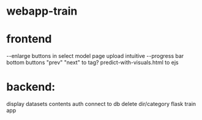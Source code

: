 # webapp-train

# frontend

--enlarge buttons in select model page
upload intuitive
--progress bar
bottom buttons "prev" "next" to <a> tag?
predict-with-visuals.html to ejs

# backend:

display datasets contents
auth
connect to db
delete dir/category
flask train app
